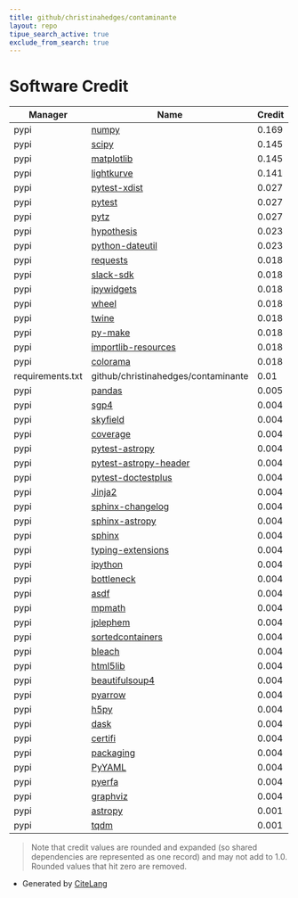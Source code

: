 ```yaml
---
title: github/christinahedges/contaminante
layout: repo
tipue_search_active: true
exclude_from_search: true
---
```

# Software Credit

|Manager|Name|Credit|
|-------|----|------|
|pypi|[numpy](https://www.numpy.org)|0.169|
|pypi|[scipy](https://www.scipy.org)|0.145|
|pypi|[matplotlib](https://matplotlib.org)|0.145|
|pypi|[lightkurve](https://docs.lightkurve.org)|0.141|
|pypi|[pytest-xdist](https://github.com/pytest-dev/pytest-xdist)|0.027|
|pypi|[pytest](https://pypi.org/project/pytest)|0.027|
|pypi|[pytz](https://pypi.org/project/pytz)|0.027|
|pypi|[hypothesis](https://pypi.org/project/hypothesis)|0.023|
|pypi|[python-dateutil](https://pypi.org/project/python-dateutil)|0.023|
|pypi|[requests](https://pypi.org/project/requests)|0.018|
|pypi|[slack-sdk](https://pypi.org/project/slack-sdk)|0.018|
|pypi|[ipywidgets](https://pypi.org/project/ipywidgets)|0.018|
|pypi|[wheel](https://pypi.org/project/wheel)|0.018|
|pypi|[twine](https://pypi.org/project/twine)|0.018|
|pypi|[py-make](https://pypi.org/project/py-make)|0.018|
|pypi|[importlib-resources](https://pypi.org/project/importlib-resources)|0.018|
|pypi|[colorama](https://pypi.org/project/colorama)|0.018|
|requirements.txt|github/christinahedges/contaminante|0.01|
|pypi|[pandas](https://pandas.pydata.org)|0.005|
|pypi|[sgp4](https://github.com/brandon-rhodes/python-sgp4)|0.004|
|pypi|[skyfield](http://github.com/brandon-rhodes/python-skyfield/)|0.004|
|pypi|[coverage](https://github.com/nedbat/coveragepy)|0.004|
|pypi|[pytest-astropy](https://pypi.org/project/pytest-astropy)|0.004|
|pypi|[pytest-astropy-header](https://pypi.org/project/pytest-astropy-header)|0.004|
|pypi|[pytest-doctestplus](https://pypi.org/project/pytest-doctestplus)|0.004|
|pypi|[Jinja2](https://pypi.org/project/Jinja2)|0.004|
|pypi|[sphinx-changelog](https://pypi.org/project/sphinx-changelog)|0.004|
|pypi|[sphinx-astropy](https://pypi.org/project/sphinx-astropy)|0.004|
|pypi|[sphinx](https://pypi.org/project/sphinx)|0.004|
|pypi|[typing-extensions](https://pypi.org/project/typing-extensions)|0.004|
|pypi|[ipython](https://pypi.org/project/ipython)|0.004|
|pypi|[bottleneck](https://pypi.org/project/bottleneck)|0.004|
|pypi|[asdf](https://pypi.org/project/asdf)|0.004|
|pypi|[mpmath](https://pypi.org/project/mpmath)|0.004|
|pypi|[jplephem](https://pypi.org/project/jplephem)|0.004|
|pypi|[sortedcontainers](https://pypi.org/project/sortedcontainers)|0.004|
|pypi|[bleach](https://pypi.org/project/bleach)|0.004|
|pypi|[html5lib](https://pypi.org/project/html5lib)|0.004|
|pypi|[beautifulsoup4](https://pypi.org/project/beautifulsoup4)|0.004|
|pypi|[pyarrow](https://pypi.org/project/pyarrow)|0.004|
|pypi|[h5py](https://pypi.org/project/h5py)|0.004|
|pypi|[dask](https://pypi.org/project/dask)|0.004|
|pypi|[certifi](https://pypi.org/project/certifi)|0.004|
|pypi|[packaging](https://pypi.org/project/packaging)|0.004|
|pypi|[PyYAML](https://pypi.org/project/PyYAML)|0.004|
|pypi|[pyerfa](https://pypi.org/project/pyerfa)|0.004|
|pypi|[graphviz](https://pypi.org/project/graphviz)|0.004|
|pypi|[astropy](http://astropy.org)|0.001|
|pypi|[tqdm](https://tqdm.github.io)|0.001|


> Note that credit values are rounded and expanded (so shared dependencies are represented as one record) and may not add to 1.0. Rounded values that hit zero are removed.


- Generated by [CiteLang](https://github.com/vsoch/citelang)
